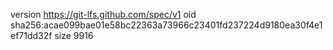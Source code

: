 version https://git-lfs.github.com/spec/v1
oid sha256:acae099bae01e58bc22363a73966c23401fd237224d9180ea30f4e1ef71dd32f
size 9916
